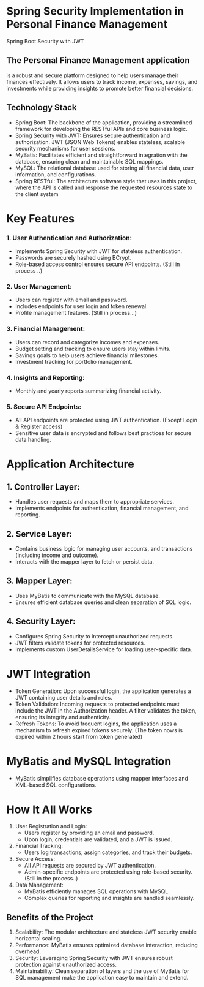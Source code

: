 # Spring Security Implementation in Personal Finance Management
 Spring Boot Security with JWT

## The Personal Finance Management application 
is a robust and secure platform designed to help users manage their finances effectively. It allows users to track income, expenses, savings, and investments while providing insights to promote better financial decisions.

## Technology Stack
- Spring Boot: The backbone of the application, providing a streamlined framework for developing the RESTful APIs and core business logic.
- Spring Security with JWT: Ensures secure authentication and authorization. JWT (JSON Web Tokens) enables stateless, scalable security mechanisms for user sessions.
- MyBatis: Facilitates efficient and straightforward integration with the database, ensuring clean and maintainable SQL mappings.
- MySQL: The relational database used for storing all financial data, user information, and configurations.
- Spring RESTful: The architecture software style that uses in this project, where the API is called and response the requested resources state to the client system

# Key Features
### 1. User Authentication and Authorization:
* Implements Spring Security with JWT for stateless authentication.
* Passwords are securely hashed using BCrypt.
* Role-based access control ensures secure API endpoints. (Still in process ..)
### 2. User Management:
* Users can register with email and password.
* Includes endpoints for user login and token renewal.
* Profile management features. (Still in process...)
### 3. Financial Management:
* Users can record and categorize incomes and expenses.
* Budget setting and tracking to ensure users stay within limits.
* Savings goals to help users achieve financial milestones.
* Investment tracking for portfolio management.
### 4. Insights and Reporting:
* Monthly and yearly reports summarizing financial activity.
### 5. Secure API Endpoints:
* All API endpoints are protected using JWT authentication. (Except Login & Register access)
* Sensitive user data is encrypted and follows best practices for secure data handling.

# Application Architecture
## 1. Controller Layer:
- Handles user requests and maps them to appropriate services.
- Implements endpoints for authentication, financial management, and reporting.
## 2. Service Layer:
- Contains business logic for managing user accounts, and transactions (including income and outcome).
- Interacts with the mapper layer to fetch or persist data.
## 3. Mapper Layer:
- Uses MyBatis to communicate with the MySQL database.
- Ensures efficient database queries and clean separation of SQL logic.
## 4. Security Layer:
- Configures Spring Security to intercept unauthorized requests.
- JWT filters validate tokens for protected resources.
- Implements custom UserDetailsService for loading user-specific data.

# JWT Integration
* Token Generation: Upon successful login, the application generates a JWT containing user details and roles.
* Token Validation: Incoming requests to protected endpoints must include the JWT in the Authorization header. A filter validates the token, ensuring its integrity and authenticity.
* Refresh Tokens: To avoid frequent logins, the application uses a mechanism to refresh expired tokens securely. (The token nows is expired within 2 hours start from token generated)

# MyBatis and MySQL Integration
* MyBatis simplifies database operations using mapper interfaces and XML-based SQL configurations.

# How It All Works
1. User Registration and Login:
   * Users register by providing an email and password.
   * Upon login, credentials are validated, and a JWT is issued. 
2. Financial Tracking:
   * Users log transactions, assign categories, and track their budgets.
3. Secure Access:
   * All API requests are secured by JWT authentication.
   * Admin-specific endpoints are protected using role-based security. (Still in the process..)
4. Data Management:
   * MyBatis efficiently manages SQL operations with MySQL.
   * Complex queries for reporting and insights are handled seamlessly.

## Benefits of the Project
1. Scalability: The modular architecture and stateless JWT security enable horizontal scaling.
2. Performance: MyBatis ensures optimized database interaction, reducing overhead.
3. Security: Leveraging Spring Security with JWT ensures robust protection against unauthorized access.
4. Maintainability: Clean separation of layers and the use of MyBatis for SQL management make the application easy to maintain and extend.
